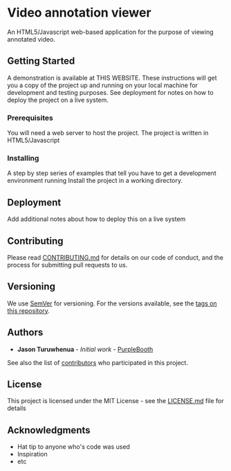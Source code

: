 # Video annotation viewer 

An HTML5/Javascript web-based application for the purpose of viewing annotated video.

## Getting Started

A demonstration is available at THIS WEBSITE. These instructions will get you a copy of the project up and running on your local machine for development and testing purposes. See deployment for notes on how to deploy the project on a live system.

### Prerequisites

You will need a web server to host the project. The project is written in HTML5/Javascript 

### Installing

A step by step series of examples that tell you have to get a development environment running
Install the project in a working directory. 


## Deployment

Add additional notes about how to deploy this on a live system


## Contributing

Please read [CONTRIBUTING.md](https://gist.github.com/PurpleBooth/b24679402957c63ec426) for details on our code of conduct, and the process for submitting pull requests to us.

## Versioning

We use [SemVer](http://semver.org/) for versioning. For the versions available, see the [tags on this repository](https://github.com/your/project/tags). 

## Authors

* **Jason Turuwhenua** - *Initial work* - [PurpleBooth](https://github.com/PurpleBooth)

See also the list of [contributors](https://github.com/your/project/contributors) who participated in this project.

## License

This project is licensed under the MIT License - see the [LICENSE.md](LICENSE.md) file for details

## Acknowledgments

* Hat tip to anyone who's code was used
* Inspiration
* etc
